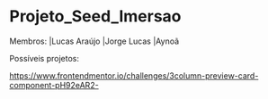 # Projeto_Seed_Imersao
 
Membros:
|Lucas Araújo
|Jorge Lucas
|Aynoã

Possíveis projetos:

https://www.frontendmentor.io/challenges/3column-preview-card-component-pH92eAR2-


